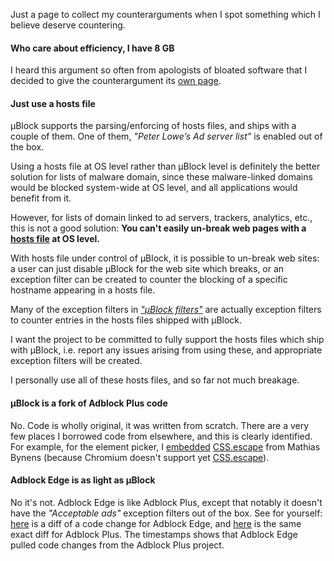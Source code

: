 Just a page to collect my counterarguments when I spot something which I believe deserve countering.

#### Who care about efficiency, I have 8 GB

I heard this argument so often from apologists of bloated software that I decided to give the counterargument its [own page](https://github.com/gorhill/uBlock/wiki/Who-cares-about-efficiency,-I-have-8-GB-and%7Cor-a-quad-core-CPU).

#### Just use a hosts file

µBlock supports the parsing/enforcing of hosts files, and ships with a couple of them. One of them, _"Peter Lowe’s Ad server list"_ is enabled out of the box.

Using a hosts file at OS level rather than µBlock level is definitely the better solution for lists of malware domain, since these malware-linked domains would be blocked system-wide at OS level, and all applications would benefit from it.

However, for lists of domain linked to ad servers, trackers, analytics, etc., this is not a good solution: **You can't easily un-break web pages with a [hosts file](http://en.wikipedia.org/wiki/Hosts_(file)) at OS level.**

With hosts file under control of µBlock, it is possible to un-break web sites: a user can just disable µBlock for the web site which breaks, or an exception filter can be created to counter the blocking of a specific hostname appearing in a hosts file.

Many of the exception filters in [_"µBlock filters"_](https://github.com/gorhill/uBlock/blob/master/assets/ublock/filters.txt) are actually exception filters to counter entries in the hosts files shipped with µBlock.

I want the project to be committed to fully support the hosts files which ship with µBlock, i.e. report any issues arising from using these, and appropriate exception filters will be created.

I personally use all of these hosts files, and so far not much breakage.

#### µBlock is a fork of Adblock Plus code

No. Code is wholly original, it was written from scratch. There are a very few places I borrowed code from elsewhere, and this is clearly identified. For example, for the element picker, I [embedded](https://github.com/gorhill/uBlock/blob/master/js/element-picker.js#L27) [CSS.escape](http://mths.be/cssescape) from Mathias Bynens (because Chromium doesn't support yet [CSS.escape](https://developer.mozilla.org/en-US/docs/Web/API/CSS.escape)).

#### Adblock Edge is as light as µBlock

No it's not. Adblock Edge is like Adblock Plus, except that notably it doesn't have the _"Acceptable ads"_ exception filters out of the box. See for yourself: [here](https://bitbucket.org/adstomper/adblockedge/diff/lib/filterClasses.js?diff1=f89367e6ddc7&diff2=a642b932365d9521042cf8fec56089caca496a7d&at=default) is a diff of a code change for Adblock Edge, and [here](https://github.com/adblockplus/adblockplus/commit/384cb64c6d3c2aa698b5f15c9d8aaefd22c889aa#diff-3) is the same exact diff for Adblock Plus. The timestamps shows that Adblock Edge pulled code changes from the Adblock Plus project.